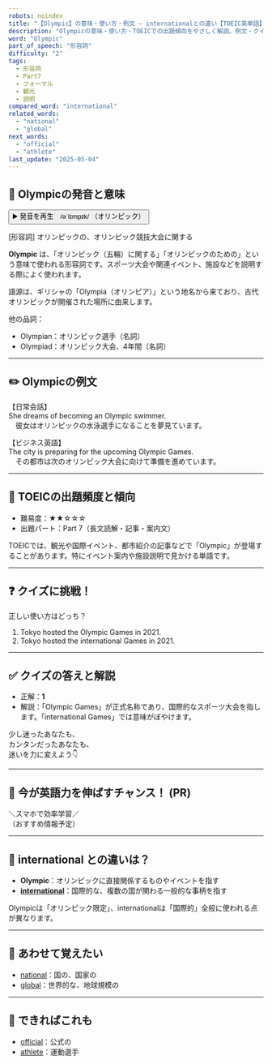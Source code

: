 ```yaml
---
robots: noindex
title: "【Olympic】の意味・使い方・例文 ― internationalとの違い【TOEIC英単語】"
description: "Olympicの意味・使い方・TOEICでの出題傾向をやさしく解説。例文・クイズ付きでinternationalとの違いもわかりやすく学べます。"
word: "Olympic"
part_of_speech: "形容詞"
difficulty: "2"
tags:
  - 形容詞
  - Part7
  - フォーマル
  - 観光
  - 説明
compared_word: "international"
related_words:
  - "national"
  - "global"
next_words:
  - "official"
  - "athlete"
last_update: "2025-05-04"
---
```


## 🔰 Olympicの発音と意味

<button class="play-audio" onclick="playTTS('Olympic')">
  <span class="play-audio-main">
    ▶️ 発音を再生　/əˈlɪmpɪk/
  </span>
  <span class="play-audio-sub">
    （オリンピック）
  </span>
</button>

[形容詞] オリンピックの、オリンピック競技大会に関する

**Olympic** は、「オリンピック（五輪）に関する」「オリンピックのための」という意味で使われる形容詞です。スポーツ大会や関連イベント、施設などを説明する際によく使われます。

語源は、ギリシャの「Olympia（オリンピア）」という地名から来ており、古代オリンピックが開催された場所に由来します。

他の品詞：  
- Olympian：オリンピック選手（名詞）
- Olympiad：オリンピック大会、4年間（名詞）

---

## ✏️ Olympicの例文

【日常会話】  
She dreams of becoming an Olympic swimmer.  
　彼女はオリンピックの水泳選手になることを夢見ています。

【ビジネス英語】  
The city is preparing for the upcoming Olympic Games.  
　その都市は次のオリンピック大会に向けて準備を進めています。

---

## 🎯 TOEICの出題頻度と傾向

- 難易度：★★☆☆☆
- 出題パート：Part 7（長文読解・記事・案内文）

TOEICでは、観光や国際イベント、都市紹介の記事などで「Olympic」が登場することがあります。特にイベント案内や施設説明で見かける単語です。

---

## ❓ クイズに挑戦！

正しい使い方はどっち？

1. Tokyo hosted the Olympic Games in 2021.  
2. Tokyo hosted the international Games in 2021.

---

## ✅ クイズの答えと解説

- 正解：**1**
- 解説：「Olympic Games」が正式名称であり、国際的なスポーツ大会を指します。「international Games」では意味がぼやけます。

少し迷ったあなたも、  
カンタンだったあなたも、  
迷いを力に変えよう👇️

---

## 🚀 今が英語力を伸ばすチャンス！ (PR)

<div class="info-center">
＼スマホで効率学習／<br>  
（おすすめ情報予定）
</div>

---

## 🤔  international との違いは？

- **Olympic**：オリンピックに直接関係するものやイベントを指す
- **[international](/international)**：国際的な、複数の国が関わる一般的な事柄を指す

Olympicは「オリンピック限定」、internationalは「国際的」全般に使われる点が異なります。

---

## 🧩 あわせて覚えたい

- [national](/national)：国の、国家の
- [global](/global)：世界的な、地球規模の

---

## 📖 できればこれも

- [official](/official)：公式の
- [athlete](/athlete)：運動選手

<!-- cvid: aid03_bid05 -->

